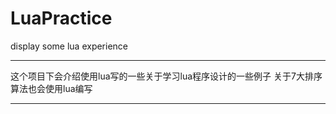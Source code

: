 # LuaPractice
display some lua experience
*** 
这个项目下会介绍使用lua写的一些关于学习lua程序设计的一些例子
关于7大排序算法也会使用lua编写
***

